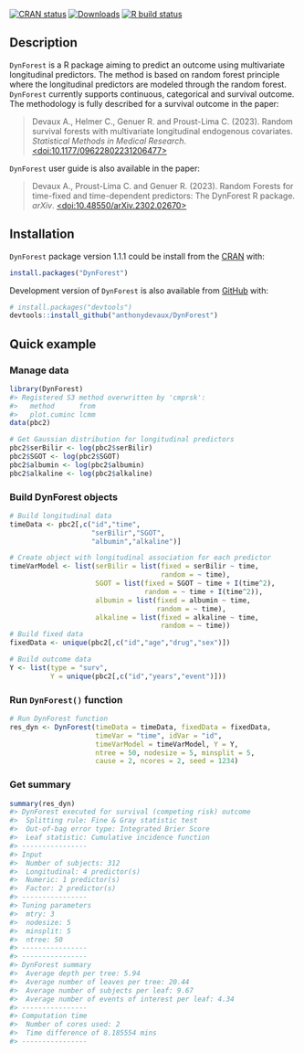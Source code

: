 
<!-- README.md is generated from README.Rmd. Please edit that file -->
<!-- badges: start -->

[![CRAN
status](https://www.r-pkg.org/badges/version-last-release/DynForest)](https://CRAN.R-project.org/package=DynForest)
[![Downloads](https://cranlogs.r-pkg.org/badges/DynForest?color=blue)](https://www.r-pkg.org/pkg/DynForest)
[![R build
status](https://github.com/anthonydevaux/DynForest/workflows/R-CMD-check/badge.svg)](https://github.com/anthonydevaux/DynForest/actions)
<!-- badges: end -->

## Description

`DynForest` is a R package aiming to predict an outcome using
multivariate longitudinal predictors. The method is based on random
forest principle where the longitudinal predictors are modeled through
the random forest. `DynForest` currently supports continuous,
categorical and survival outcome. The methodology is fully described for
a survival outcome in the paper:

> Devaux A., Helmer C., Genuer R. and Proust-Lima C. (2023). Random
> survival forests with multivariate longitudinal endogenous covariates.
> *Statistical Methods in Medical Research*.
> [\<doi:10.1177/09622802231206477\>](https://doi.org/10.1177/09622802231206477)

`DynForest` user guide is also available in the paper:

> Devaux A., Proust-Lima C. and Genuer R. (2023). Random Forests for
> time-fixed and time-dependent predictors: The DynForest R package.
> *arXiv*.
> [\<doi:10.48550/arXiv.2302.02670\>](https://doi.org/10.48550/arXiv.2302.02670)

## Installation

`DynForest` package version 1.1.1 could be install from the
[CRAN](https://cran.r-project.org/package=DynForest) with:

``` r
install.packages("DynForest")
```

Development version of `DynForest` is also available from
[GitHub](https://github.com/anthonydevaux/DynForest) with:

``` r
# install.packages("devtools")
devtools::install_github("anthonydevaux/DynForest")
```

## Quick example

### Manage data

``` r
library(DynForest)
#> Registered S3 method overwritten by 'cmprsk':
#>   method      from
#>   plot.cuminc lcmm
data(pbc2)

# Get Gaussian distribution for longitudinal predictors
pbc2$serBilir <- log(pbc2$serBilir)
pbc2$SGOT <- log(pbc2$SGOT)
pbc2$albumin <- log(pbc2$albumin)
pbc2$alkaline <- log(pbc2$alkaline)
```

### Build DynForest objects

``` r
# Build longitudinal data
timeData <- pbc2[,c("id","time",
                    "serBilir","SGOT",
                    "albumin","alkaline")]

# Create object with longitudinal association for each predictor
timeVarModel <- list(serBilir = list(fixed = serBilir ~ time,
                                     random = ~ time),
                     SGOT = list(fixed = SGOT ~ time + I(time^2),
                                 random = ~ time + I(time^2)),
                     albumin = list(fixed = albumin ~ time,
                                    random = ~ time),
                     alkaline = list(fixed = alkaline ~ time,
                                     random = ~ time))
# Build fixed data
fixedData <- unique(pbc2[,c("id","age","drug","sex")])

# Build outcome data
Y <- list(type = "surv",
          Y = unique(pbc2[,c("id","years","event")]))
```

### Run `DynForest()` function

``` r
# Run DynForest function
res_dyn <- DynForest(timeData = timeData, fixedData = fixedData,
                     timeVar = "time", idVar = "id",
                     timeVarModel = timeVarModel, Y = Y,
                     ntree = 50, nodesize = 5, minsplit = 5,
                     cause = 2, ncores = 2, seed = 1234)
```

### Get summary

``` r
summary(res_dyn)
#> DynForest executed for survival (competing risk) outcome 
#>  Splitting rule: Fine & Gray statistic test 
#>  Out-of-bag error type: Integrated Brier Score 
#>  Leaf statistic: Cumulative incidence function 
#> ---------------- 
#> Input 
#>  Number of subjects: 312 
#>  Longitudinal: 4 predictor(s) 
#>  Numeric: 1 predictor(s) 
#>  Factor: 2 predictor(s) 
#> ---------------- 
#> Tuning parameters 
#>  mtry: 3 
#>  nodesize: 5 
#>  minsplit: 5 
#>  ntree: 50 
#> ---------------- 
#> ---------------- 
#> DynForest summary 
#>  Average depth per tree: 5.94 
#>  Average number of leaves per tree: 20.44 
#>  Average number of subjects per leaf: 9.67 
#>  Average number of events of interest per leaf: 4.34 
#> ---------------- 
#> Computation time 
#>  Number of cores used: 2 
#>  Time difference of 8.185554 mins
#> ----------------
```
